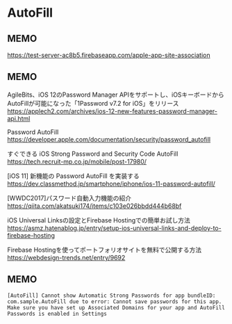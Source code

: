 # AutoFill

## MEMO

https://test-server-ac8b5.firebaseapp.com/apple-app-site-association

## MEMO

AgileBits、iOS 12のPassword Manager APIをサポートし、iOSキーボードからAutoFillが可能になった「1Password v7.2 for iOS」をリリース<br>
https://applech2.com/archives/ios-12-new-features-password-manager-api.html

Password AutoFill<br>
https://developer.apple.com/documentation/security/password_autofill

すぐできる iOS Strong Password and Security Code AutoFill<br>
https://tech.recruit-mp.co.jp/mobile/post-17980/

[iOS 11] 新機能の Password AutoFill を実装する<br>
https://dev.classmethod.jp/smartphone/iphone/ios-11-password-autofill/

[WWDC2017]パスワード自動入力機能の紹介<br>
https://qiita.com/akatsuki174/items/c103e026bbdd444b68bf

iOS Universal Linksの設定とFirebase Hostingでの簡単お試し方法<br>
https://asmz.hatenablog.jp/entry/setup-ios-universal-links-and-deploy-to-firebase-hosting

Firebase Hostingを使ってポートフォリオサイトを無料で公開する方法<br>
https://webdesign-trends.net/entry/9692

## MEMO

```
[AutoFill] Cannot show Automatic Strong Passwords for app bundleID: com.sample.AutoFill due to error: Cannot save passwords for this app. Make sure you have set up Associated Domains for your app and AutoFill Passwords is enabled in Settings
```
